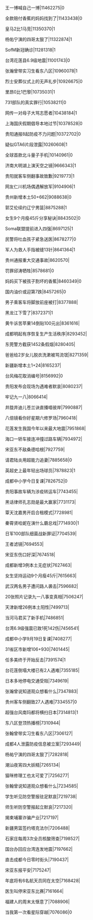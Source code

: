王一博喊自己一博|11462275|0

全款赔付香蕉的妈妈找到了|11433438|0

皇马2比1马竞|11350370|1

杨佑宁演的四哥太狠了|11322874|1

SofM新冠确诊|11281318|1

台湾花莲县6.9级地震|11001743|0

张瀚曾带实习生看东八区|10960078|1

烈士安葬仪式上的无声礼步|10926675|0

里昂0比1巴黎|10735031|1

731部队的真实罪行|10538211|0

网传一对母子大骂志愿者|10438184|1

上海国庆假期倡导本地过节|10378528|0

贵阳通报8起防疫不力问题|10372702|0

疑似GTA6片段泄露|10260608|1

全球首款北斗量子手机|10140961|0

济南大明湖上演天空之镜|9666343|1

贵阳就客车侧翻事故致歉|9219773|1

网友仁川机场偶遇解放军|9104906|1

贵州新增本土50+662|9088638|0

郭艾伦续约辽宁男篮|8875288|1

女生9个月瘦45斤分享秘诀|8843502|0

Soma联盟提前进入四强|8697125|1

民警将吐血孩子紧急送医|8678277|0

军人为救人手指被缝13针|8641364|1

贵州通报重大交通事故|8620570|

罚罪邱涛牺牲|8578681|0

妈妈买下被孩子割坏的香蕉|8460349|0

国内油价或迎第7跌|8457265|0

男子乘客车将脚放前座被打|8377888|

黑龙江下雪了|8372371|1

黄牛诉苦苹果14倒贴100元出|8361616|

成都明起有序恢复生产生活秩序|8293452|

东莞警方截获1452条假烟|8280405|

爸爸给2岁女儿脱衣洗漱被骂流氓|8271359|

新疆新增本土1+24|8165237|

台风梅花取消编号|8156992|0

贵阳发布会现场为遇难者默哀|8080237|

牢记九一八|8066414|

井胧井迪儿苍兰诀直播唱彼岸|7990887|

八倍镜看你好星期六修罗场|7960418|

花莲发生我国今年以来最大地震|7951868|

海口一轿车接连冲撞过路车辆|7934972|

宋亚东不敌桑德哈根|7927759|

请君陆炎用超能力追妻|7885658|0

英超史上最年轻出场球员|7878823|1

成都中小学今日复课|7826752|0

贵阳事故车辆为涉疫转运车|7743455|

黑话律师孔志勋是最大赢家|7731173|

覃天沈嘉男开启合租模式|7728981|

秦霄贤哈妮在演什么霸总戏|7714930|1

日军100部队细菌战新罪证|7704539|

王者滤镜|7694553|

宋亚东伤口好深|7674518|

成都新增3例本土无症状|7627463|

女生坚持运动9个月瘦45斤|7615663|

武汉两名男子遭问路人袭击|7596682|

20张照片记录九一八事变真相|7506247|

天津新增26例本土阳性|7499713|

当河马君买了新手机|7486851|

台湾6.9级强震已致1死142伤|7456541|

成都中小学9月19日复课|7408277|

31省区市新增106+930|7401445|

任多美终于开始反击|7391574|1

台花莲倒塌大楼已有2人遇难|7355185|

日本多地停电交通受阻|7349619|

张瀚曾说知道观众想看什么|7347883|

贵州客车侧翻致27人遇难|7334557|0

超强台风南玛都将横扫日本|7314813|1

东八区登顶热播榜|7310944|

张翰曾带实习生看东八区|7306127|

成都4人泄露防疫信息被立案|7293449|

杨祐宁演的四哥太狠了|7282818|

潮汕夜宵四大妖精|7265134|

猫咪修理工也太可爱了|7256277|

张翰曾说知道观众想看什么|7234585|

学生听见防空警报驻足默哀|7219738|

师生听防空警报起立默哀|7217320|

揭柬埔寨诈骗产业|7217197|

新疆男篮签约塔克法尔|7206488|

石家庄每周3次全员核酸筛查|7198527|

国台办回应台湾连发地震|7197662|

直击成都今日零时街头|7190437|

宋亚东报平安|7175247|

年底将有6名航天员同在太空|7168428|

医生叫停宋亚东比赛|7161664|

福建人的周末太惬意了|7088906|

当我第一次看星际穿越|7076086|0

